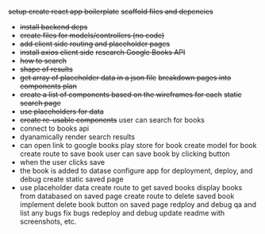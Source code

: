 ~~setup create react app boilerplate~~
~~scaffold files and depencies~~
- ~~install backend deps~~
- ~~create files for models/controllers (no code)~~
- ~~add client side routing and placeholder pages~~
- ~~install axios client side~~
~~research Google Books API~~
- ~~how to search~~
- ~~shape of results~~
- ~~get array of placeholder data in a json file~~
~~breakdown pages into components plan~~
- ~~create a list of components based on the wireframes for each~~
~~static search page~~
- ~~use placeholders for data~~
- ~~create re-usable components~~
user can search for books
- connect to books api
- dyanamically render search results
- can open link to google books play store for book
create model for book
create route to save book
user can save book by clicking button
- when the user clicks save
- the book is added to datase
configure app for deployment, deploy, and debug
create static saved page
- use placeholder data
create route to get saved books
display books from databased on saved page
create route to delete saved book
implement delete book button on saved page
redploy and debug
qa and list any bugs
fix bugs
redeploy and debug
update readme with screenshots, etc.